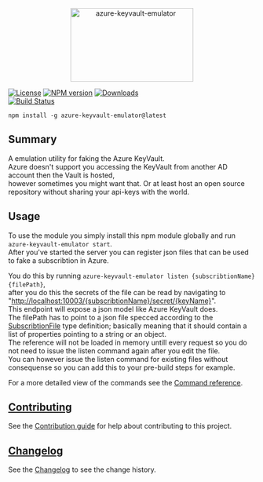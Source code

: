 [//]: # (Header)

<div align="center">
  <a  href="https://gitlab.com/Marvin-Brouwer/azure-keyvault-emulator#readme" 
      align="center" >
      <img  width="250" height="150" 
            align="center" alt="azure-keyvault-emulator" title="azure-keyvault-emulator" 
            src="https://gitlab.com/Marvin-Brouwer/azure-keyvault-emulator/raw/master/resource/banner.png?inline=false" />
  </a>
</div>
  
[![License][license-image]][license-url] 
[![NPM version][npm-version-image]][npm-package-url] 
[![Downloads][npm-downloads-image]][npm-package-url]  
[![Build Status][build-image]][build-url]  
  
[//]: # (Documentation)
  
```plaintext
npm install -g azure-keyvault-emulator@latest
```
  
## Summary  
  
A emulation utility for faking the Azure KeyVault.  
Azure doesn't support you accessing the KeyVault from another AD account then the Vault is hosted,  
however sometimes you might want that. Or at least host an open source repository without sharing your 
api-keys with the world.  
  
## Usage  
  
To use the module you simply install this npm module globally and run ```azure-keyvault-emulator start```.  
After you've started the server you can register json files that can be used to fake a subscribtion in Azure.  
  
[subscribtion-file-url]: https://gitlab.com/Marvin-Brouwer/azure-keyvault-emulator/blob/master/lib/AzureKeyVault/SubscribtionFile.ts
[joke-url]: https://www.youtube.com/watch?v=6n3pFFPSlW4

You do this by running ```azure-keyvault-emulator listen {subscribtionName} {filePath}```,  
after you do this the secrets of the file can be read by navigating to "[http://localhost:10003/{subscribtionName}/secret/{keyName}][joke-url]".  
This endpoint will expose a json model like Azure KeyVault does.  
The filePath has to point to a json file specced according to the [SubscribtionFile][subscribtion-file-url] type definition; basically meaning that it should contain a list of properties pointing to a string or an object.  
The reference will not be loaded in memory untill every request so you do not need to issue the listen command again after you edit the file.  
You can however issue the listen command for existing files without consequense so you can add this to your pre-build steps for example.  
  
[command-reference-url]: https://gitlab.com/Marvin-Brouwer/azure-keyvault-emulator/blob/master/Command%20reference.md
For a more detailed view of the commands see the [Command reference][command-reference-url].
  
## [Contributing][contributing-url]  
[contributing-url]: https://gitlab.com/Marvin-Brouwer/azure-keyvault-emulator/blob/master/Contributing.md
  
See the [Contribution guide][contributing-url] for help about contributing to this project.  
  
## [Changelog][changelog-url]  
[changelog-url]: https://gitlab.com/Marvin-Brouwer/azure-keyvault-emulator/blob/master/Changelog.md
  
See the [Changelog][changelog-url] to see the change history.  
  
[//]: # (Labels)

[npm-package-url]: https://www.npmjs.com/package/azure-keyvault-emulator
[npm-version-image]: https://img.shields.io/npm/v/azure-keyvault-emulator.svg?style=flat-square
[npm-downloads-image]: https://img.shields.io/npm/dm/azure-keyvault-emulator.svg?style=flat-square

[license-url]: https://gitlab.com/Marvin-Brouwer/azure-keyvault-emulator/blob/master/License.md#blob-content-holder
[license-image]: https://img.shields.io/badge/license-Apache--2.0-blue.svg?style=flat-square
[build-url]: https://gitlab.com/Marvin-Brouwer/azure-keyvault-emulator/pipelines
[build-image]: https://gitlab.com/Marvin-Brouwer/azure-keyvault-emulator/badges/master/build.svg?style=flat-square
[coverage-image]: https://gitlab.com/Marvin-Brouwer/azure-keyvault-emulator/badges/master/coverage.svg?style=flat-square